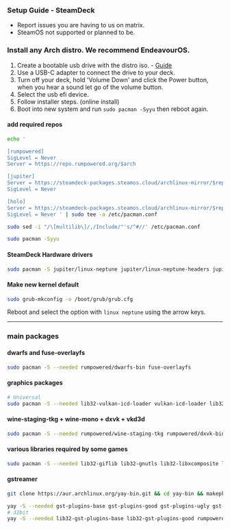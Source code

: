 <h3>Setup Guide - SteamDeck</h3>

- Report issues you are having to us on matrix.
- SteamOS not supported or planned to be.

### Install any Arch distro. We recommend EndeavourOS.

1. Create a bootable usb drive with the distro iso. - [Guide](https://discovery.endeavouros.com/installation/create-install-media-usb-key/2021/03/)
2. Use a USB-C adapter to connect the drive to your deck.
3. Turn off your deck, hold 'Volume Down' and click the Power button, when you hear a sound let go of the volume button.
4. Select the usb efi device.
5. Follow installer steps. (online install)
6. Boot into new system and run `sudo pacman -Syyu` then reboot again.

#### add required repos

```sh
echo '

[rumpowered]
SigLevel = Never
Server = https://repo.rumpowered.org/$arch

[jupiter]
Server = https://steamdeck-packages.steamos.cloud/archlinux-mirror/$repo/os/$arch
SigLevel = Never

[holo]
Server = https://steamdeck-packages.steamos.cloud/archlinux-mirror/$repo/os/$arch
SigLevel = Never ' | sudo tee -a /etc/pacman.conf

sudo sed -i "/\[multilib\]/,/Include/"'s/^#//' /etc/pacman.conf

sudo pacman -Syyu
```

#### SteamDeck Hardware drivers

```sh
sudo pacman -S jupiter/linux-neptune jupiter/linux-neptune-headers jupiter/linux-firmware-neptune jupiter/jupiter-hw-support
```

#### Make new kernel default

```sh
sudo grub-mkconfig -o /boot/grub/grub.cfg
```

Reboot and select the option with `linux neptune` using the arrow keys.

------------------------------------------------------------------------------------------------------

### main packages

#### dwarfs and fuse-overlayfs
```sh
sudo pacman -S --needed rumpowered/dwarfs-bin fuse-overlayfs
```

#### graphics packages
```sh
# Universal
sudo pacman -S --needed lib32-vulkan-icd-loader vulkan-icd-loader lib32-vulkan-radeon vulkan-radeon gamescope
```

#### wine-staging-tkg + wine-mono + dxvk + vkd3d
```sh
sudo pacman -S --needed rumpowered/wine-staging-tkg rumpowered/dxvk-bin rumpowered/vkd3d-proton-bin rumpowered/windep wine-mono
```

#### various libraries required by some games
```sh
sudo pacman -S --needed lib32-giflib lib32-gnutls lib32-libxcomposite lib32-libxinerama lib32-libxslt lib32-mpg123 lib32-v4l-utils lib32-alsa-lib lib32-alsa-plugins lib32-libpulse lib32-openal lib32-zlib giflib libgphoto2 libxcrypt-compat zlib aria2
```

#### gstreamer
```sh
git clone https://aur.archlinux.org/yay-bin.git && cd yay-bin && makepkg -si

yay -S --needed gst-plugins-base gst-plugins-good gst-plugins-ugly gst-plugins-bad gstreamer-vaapi gst-libav
# 32bit
yay -S --needed lib32-gst-plugins-base lib32-gst-plugins-good rumpowered/lib32-gst-plugins-ugly lib32-gst-plugins-bad
```
